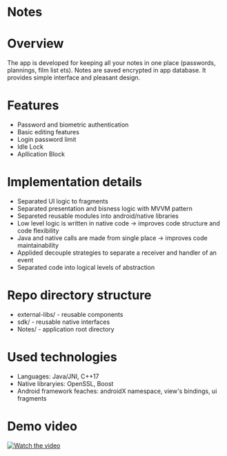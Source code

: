 # Notes

# Overview

The app is developed for keeping all your notes in one place (passwords, plannings, film list ets). Notes are saved encrypted in app database.
It provides simple interface and pleasant design.

# Features

- Password and biometric authentication
- Basic editing features
- Login password limit
- Idle Lock
- Apllication Block

# Implementation details

- Separated UI logic to fragments
- Separated presentation and bisness logic with MVVM pattern
- Separeted reusable modules into android/native libraries
- Low level logic is written in native code -> improves code structure and code flexibility
- Java and native calls are made from single place -> improves code maintainability
- Applided decouple strategies to separate a receiver and handler of an event
- Separated code into logical levels of abstraction

# Repo directory structure

- external-libs/ - reusable components
- sdk/ - reusable native interfaces
- Notes/ - application root directory

# Used technologies

- Languages: Java/JNI, C++17
- Native libraryies: OpenSSL, Boost
- Android framework feaches: androidX namespace, view's bindings, ui fragments  

# Demo video

[![Watch the video](https://img.youtube.com/vi/C2zxFzp1pFk/0.jpg)](https://www.youtube.com/watch?v=C2zxFzp1pFk&feature=youtu.be)
